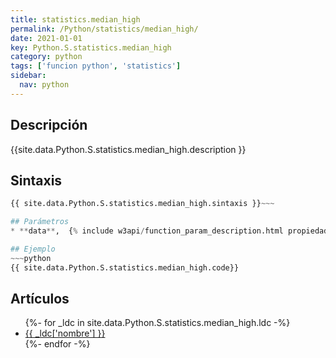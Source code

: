 ```yaml
---
title: statistics.median_high
permalink: /Python/statistics/median_high/
date: 2021-01-01
key: Python.S.statistics.median_high
category: python
tags: ['funcion python', 'statistics']
sidebar: 
  nav: python
---
```


## Descripción
{{site.data.Python.S.statistics.median_high.description }}

## Sintaxis
~~~python
{{ site.data.Python.S.statistics.median_high.sintaxis }}~~~

## Parámetros
* **data**,  {% include w3api/function_param_description.html propiedad=site.data.Python.S.statistics.median_high valor="data" %}

## Ejemplo
~~~python
{{ site.data.Python.S.statistics.median_high.code}}
~~~

## Artículos
<ul>
{%- for _ldc in site.data.Python.S.statistics.median_high.ldc -%}
   <li>
       <a href="{{_ldc['url'] }}">{{ _ldc['nombre'] }}</a>
   </li>
{%- endfor -%}
</ul>

